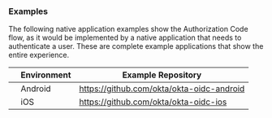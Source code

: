 ### Examples

The following native application examples show the Authorization Code flow, as it would be implemented by a native application that needs to authenticate a user. These are complete example applications that show the entire experience.

|                                        | Environment | Example Repository                                 |
| :------------------------------------: | ----------- | -------------------------------------------------- |
| <i class="icon code-android-32"></i>   | Android     | <https://github.com/okta/okta-oidc-android> |
| <i class="icon code-ios-32"></i>       | iOS         | <https://github.com/okta/okta-oidc-ios>            |
